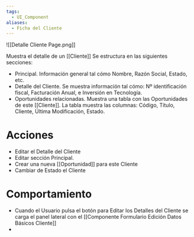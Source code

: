```yaml
---
tags:
  - UI_Component
aliases:
  - Ficha del Cliente
---
```


![[Detalle Cliente Page.png]]


Muestra el detalle de un [[Cliente]] 
Se estructura en las siguientes secciones:
- Principal. Información general tal cómo Nombre, Razón Social, Estado, etc.
- Detalle del Cliente. Se muestra información tal cómo: Nº identificación fiscal, Facturación Anual, e Inversión en Tecnología.
- Oportunidades relacionadas. Muestra una tabla con las Oportunidades de este [[Cliente]]. La tabla muestra las columnas: Código, Título, Cliente, Última Modificación, Estado.
# Acciones
- Editar el Detalle del Cliente
- Editar sección Principal.
- Crear una nueva [[Oportunidad]] para este Cliente
- Cambiar de Estado el Cliente

# Comportamiento

- Cuando el Usuario pulsa el botón para Editar los Detalles del Cliente se carga el panel lateral con el [[Componente Formulario Edición Datos Básicos Cliente]]
- 